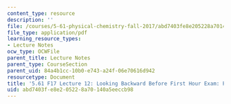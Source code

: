 ```yaml
---
content_type: resource
description: ''
file: /courses/5-61-physical-chemistry-fall-2017/abd7403fe8e205228a70140a5eeccb98_MIT5_61F17_lec12.pdf
file_type: application/pdf
learning_resource_types:
- Lecture Notes
ocw_type: OCWFile
parent_title: Lecture Notes
parent_type: CourseSection
parent_uid: 84a4b1cc-10b0-e743-a24f-06e70616d942
resourcetype: Document
title: '5.61 F17 Lecture 12: Looking Backward Before First Hour Exam: Postulate'
uid: abd7403f-e8e2-0522-8a70-140a5eeccb98
---
```

